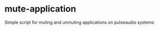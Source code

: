 mute-application
================

Simple script for muting and unmuting applications on pulseaudio systems
